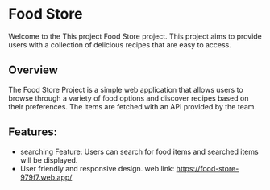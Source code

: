 # Food Store
Welcome to the  This project Food Store project. This project aims to provide users with a collection of delicious recipes that are easy to access.
## Overview
The Food Store Project is a simple web application that allows users to browse through a variety of food options and discover recipes based on their preferences.
The items are fetched with an API provided by the team.

## Features:
*  searching Feature: Users can search for food items and searched items will be displayed.
*  User friendly and responsive design.
web link: https://food-store-979f7.web.app/
